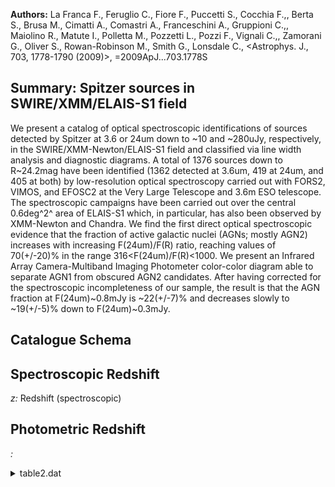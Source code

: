 **Authors:** La Franca F., Feruglio C., Fiore F., Puccetti S., Cocchia F.,, Berta S., Brusa M., Cimatti A., Comastri A., Franceschini A., Gruppioni C.,, Maiolino R., Matute I., Polletta M., Pozzetti L., Pozzi F., Vignali C.,, Zamorani G., Oliver S., Rowan-Robinson M., Smith G., Lonsdale C., <Astrophys. J., 703, 1778-1790 (2009)>, =2009ApJ...703.1778S

## Summary: Spitzer sources in SWIRE/XMM/ELAIS-S1 field 

We present a catalog of optical spectroscopic identifications of sources detected by Spitzer at 3.6 or 24um down to ~10 and ~280uJy, respectively, in the SWIRE/XMM-Newton/ELAIS-S1 field and classified via line width analysis and diagnostic diagrams. A total of 1376 sources down to R~24.2mag have been identified (1362 detected at 3.6um, 419 at 24um, and 405 at both) by low-resolution optical spectroscopy carried out with FORS2, VIMOS, and EFOSC2 at the Very Large Telescope and 3.6m ESO telescope. The spectroscopic campaigns have been carried out over the central 0.6deg^2^ area of ELAIS-S1 which, in particular, has also been observed by XMM-Newton and Chandra. We find the first direct optical spectroscopic evidence that the fraction of active galactic nuclei (AGNs; mostly AGN2) increases with increasing F(24um)/F(R) ratio, reaching values of 70(+/-20)% in the range 316<F(24um)/F(R)<1000. We present an Infrared Array Camera-Multiband Imaging Photometer color-color diagram able to separate AGN1 from obscured AGN2 candidates. After having corrected for the spectroscopic incompleteness of our sample, the result is that the AGN fraction at F(24um)~0.8mJy is ~22(+/-7)% and decreases slowly to ~19(+/-5)% down to F(24um)~0.3mJy.

## Catalogue Schema


## Spectroscopic Redshift 
 
*z:* Redshift (spectroscopic) 
 

## Photometric Redshift 
 
*:*  
 
<details>
<summary>table2.dat</summary>

| Bytes   | Format   | Units         | Label      | Explanations                                       |
|:--------|:---------|:--------------|:-----------|:---------------------------------------------------|
| 1- 4    | I4       | ---           | Seq        | Running identification number                      |
| 6- 25   | A20      | ---           | ESIS       | ESIS identification from Berta et al., 2006,       |
| 27- 33  | F7.5     | deg           | RAdeg      | Right Ascension in decimal degrees (J2000)         |
| 35- 43  | F9.5     | deg           | DEdeg      | Declination in decimal degrees (J2000)             |
| 45- 49  | F5.2     | mag           | Rmag       | R band Vega magnitude                              |
| 51- 55  | F5.3     | ---           | z          | Redshift (spectroscopic)                           |
| 57- 59  | F3.1     | ---           | q_z        | Quality code for z (2=reliable) (1)                |
| 61      | I1       | ---           | Class      | [1/5] Spectroscopic classification code (2)        |
| 63- 88  | A26      | ---           | SWIRE      | SWIRE identification name,                         |
| 90- 96  | F7.4     | [uJy]         | S3.6um     | ? Log of 3.6 micron band flux density              |
| 98-104  | F7.4     | [uJy]         | S24um      | ? Log of 24 micron band flux density               |
| 106-108 | I3       | ---           | XMMES1     | ? XMM source name (4)                              |
| 0       | =        | reliable,     | based      | on >2 confirmed lines                              |
| 5       | =        | very          | plausible, | based on 2 lines                                   |
| 0       | =        | uncertain     | Note       | (2): Spectroscopic classification code as follows: |
| 1       | =        | type-1        | AGN        | 2 = type-2 AGN                                     |
| 3       | =        | Emission-Line | Galaxy     | (ELG)                                              |
| 4       | =        | normal        | galaxy     | 5 = star                                           |

**Note**: Quality code is numbered as:
    2.0 = reliable, based on >2 confirmed lines
    1.5 = very plausible, based on 2 lines
    1.0 = uncertain
Note (2): Spectroscopic classification code as follows:
      1 = type-1 AGN
      2 = type-2 AGN
      3 = Emission-Line Galaxy (ELG)
      4 = normal galaxy
      5 = star
Note (3): Of the most probable corresponding Spitzer source.
     Contains in a few cases a number in place of the SWIRE identification,
     not explained in the paper.
Note (4): see Feruglio et al., 2008, Cat. <J/A+A/488/417>.

</details>
